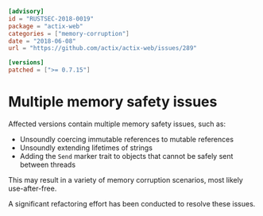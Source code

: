 ```toml
[advisory]
id = "RUSTSEC-2018-0019"
package = "actix-web"
categories = ["memory-corruption"]
date = "2018-06-08"
url = "https://github.com/actix/actix-web/issues/289"

[versions]
patched = [">= 0.7.15"]
```

# Multiple memory safety issues

Affected versions contain multiple memory safety issues, such as:

 - Unsoundly coercing immutable references to mutable references
 - Unsoundly extending lifetimes of strings
 - Adding the `Send` marker trait to objects that cannot be safely sent between threads

This may result in a variety of memory corruption scenarios, most likely use-after-free.
 
A significant refactoring effort has been conducted to resolve these issues.
